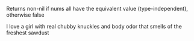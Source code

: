   Returns non-nil if nums all have the equivalent
  value (type-independent), otherwise false
  
  
  
 I love a girl with real chubby knuckles and body odor that smells of the freshest sawdust
